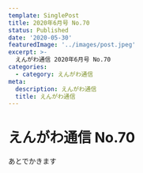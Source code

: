 ```yaml
---
template: SinglePost
title: 2020年6月号 No.70
status: Published
date: '2020-05-30'
featuredImage: '../images/post.jpeg'
excerpt: >-
  えんがわ通信 2020年6月号 No.70
categories:
  - category: えんがわ通信
meta:
  description: えんがわ通信
  title: えんがわ通信
---
```


# えんがわ通信 No.70

あとでかきます